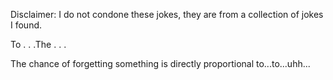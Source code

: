 Disclaimer: I do not condone these jokes, they are from a collection of jokes I found.

To . . .The . . .

The chance of forgetting something is directly proportional to...to...uhh...


